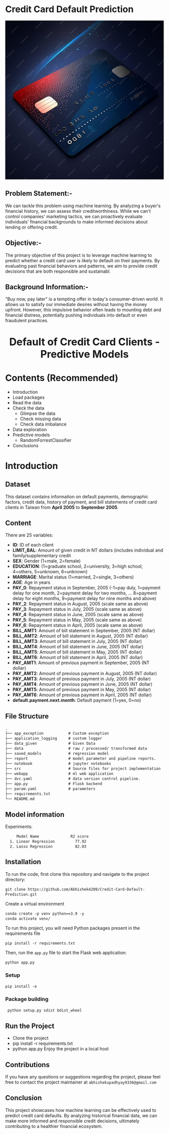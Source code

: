 # Credit Card Default Prediction
![alt text](image.png)

## Problem Statement:-
We can tackle this problem using machine learning. By analyzing a buyer's financial history, we can assess their creditworthiness. While we can't control companies' marketing tactics, we can proactively evaluate individuals' financial backgrounds to make informed decisions about lending or offering credit.

## Objective:-
The primary objective of this project is to leverage machine learning to predict whether a credit card user is likely to default on their payments. By evaluating past financial behaviors and patterns, we aim to provide credit decisions that are both responsible and sustainabl.

## Background Information:-
"Buy now, pay later" is a tempting offer in today's consumer-driven world. It allows us to satisfy our immediate desires without having the money upfront. However, this impulsive behavior often leads to mounting debt and financial distress, potentially pushing individuals into default or even fraudulent practices.



<h1><center><font size="6">Default of Credit Card Clients - Predictive Models</font></center></h1>



# Contents (Recommended)

- Introduction  
- Load packages 
- Read the data
- Check the data 
    - Glimpse the data
    - Check missing data
    - Check data imbalance
- Data exploration
- Predictive models
    - RandomForrestClassifier
- Conclusions




# Introduction


## Dataset

This dataset contains information on default payments, demographic factors, credit data, history of payment, and bill statements of credit card clients in Taiwan from **April 2005** to **September 2005**. 

## Content

There are 25 variables:

* **ID**: ID of each client
* **LIMIT_BAL**: Amount of given credit in NT dollars (includes individual and family/supplementary credit
* **SEX**: Gender (1=male, 2=female)
* **EDUCATION**: (1=graduate school, 2=university, 3=high school, 4=others, 5=unknown, 6=unknown)
* **MARRIAGE**: Marital status (1=married, 2=single, 3=others)
* **AGE**: Age in years
* **PAY_0**: Repayment status in September, 2005 (-1=pay duly, 1=payment delay for one month, 2=payment delay for two months, ... 8=payment delay for eight months, 9=payment delay for nine months and above)
* **PAY_2**: Repayment status in August, 2005 (scale same as above)
* **PAY_3**: Repayment status in July, 2005 (scale same as above)
* **PAY_4**: Repayment status in June, 2005 (scale same as above)
* **PAY_5**: Repayment status in May, 2005 (scale same as above)
* **PAY_6**: Repayment status in April, 2005 (scale same as above)
* **BILL_AMT1**: Amount of bill statement in September, 2005 (NT dollar)
* **BILL_AMT2**: Amount of bill statement in August, 2005 (NT dollar)
* **BILL_AMT3**: Amount of bill statement in July, 2005 (NT dollar)
* **BILL_AMT4**: Amount of bill statement in June, 2005 (NT dollar)
* **BILL_AMT5**: Amount of bill statement in May, 2005 (NT dollar)
* **BILL_AMT6**: Amount of bill statement in April, 2005 (NT dollar)
* **PAY_AMT1**: Amount of previous payment in September, 2005 (NT dollar)
* **PAY_AMT2**: Amount of previous payment in August, 2005 (NT dollar)
* **PAY_AMT3**: Amount of previous payment in July, 2005 (NT dollar)
* **PAY_AMT4**: Amount of previous payment in June, 2005 (NT dollar)
* **PAY_AMT5**: Amount of previous payment in May, 2005 (NT dollar)
* **PAY_AMT6**: Amount of previous payment in April, 2005 (NT dollar)
* **default.payment.next.month**: Default payment (1=yes, 0=no)


## File Structure 
    .
    ├── app_exception           # Custom exception
    ├── application_logging     # custom logger
    ├── data_given              # Given Data
    ├── data                    # raw / processed/ transformed data
    ├── saved_models            # regression model
    ├── report                  # model parameter and pipeline reports.
    ├── notebook                # jupyter notebooks
    ├── src                     # Source files for project implementation
    ├── webapp                  # ml web application
    ├── dvc.yaml                # data version control pipeline.
    ├── app.py                  # Flask backend
    ├── param.yaml              # parameters
    ├── requirements.txt
    └── README.md



## Model information
Experiments:

         Model Name              R2 score 
      1. Linear Regression         77.92       
      2. Lasso Regression          82.03


## Installation
To run the code, first clone this repository and navigate to the project directory:
```
git clone https://github.com/Abhishek4209/Credit-Card-Default-Prediction.git
```
Create a virtual environment
```
conda create -p venv python==3.9 -y
conda activate venv/
```
To run this project, you will need Python packages present in the requirements file
```
pip install -r requirements.txt
```

Then, run the `app.py` file to start the Flask web application:
```
python app.py
```


### Setup
```pip install -e```

### Package building
``` python setup.py sdist bdist_wheel```

## Run the Project
- Clone the project
- pip install -r requirements.txt
- python app.py Enjoy the project in a local host

## Contributions
If you have any questions or suggestions regarding the project, please feel free to contact the project maintainer at `abhishekupadhyay9336@gmail.com`


## Conclusion

This project showcases how machine learning can be effectively used to predict credit card defaults. By analyzing historical financial data, we can make more informed and responsible credit decisions, ultimately contributing to a healthier financial ecosystem.